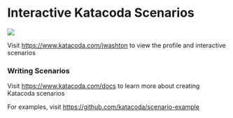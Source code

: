 # Interactive Katacoda Scenarios

[![](http://shields.katacoda.com/katacoda/jwashton/count.svg)](https://www.katacoda.com/jwashton "Get your profile on Katacoda.com")

Visit https://www.katacoda.com/jwashton to view the profile and interactive scenarios

### Writing Scenarios
Visit https://www.katacoda.com/docs to learn more about creating Katacoda scenarios

For examples, visit https://github.com/katacoda/scenario-example
